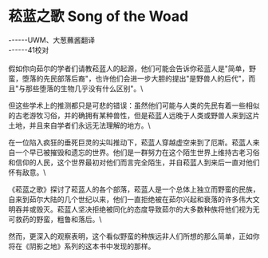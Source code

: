 # 菘蓝之歌 Song of the Woad 

------UWM、大葱蘸酱翻译\
------41校对\
 \
假如你向茹尔的学者们请教菘蓝人的起源，他们可能会告诉你菘蓝人是"简单，野蛮，堕落的先民部落后裔"，也许他们会进一步大胆的提出"是野兽人的后代"，而且"与那些堕落的生物几乎没有什么区别"。\

但这些学术上的推测都只是可悲的错误：虽然他们可能与人类的先民有着一些相似的古老游牧习俗，并的确拥有某种兽性，但是菘蓝人远晚于人类或野兽人来到这片土地，并且来自学者们永远无法理解的地方。\

在一位陷入疯狂的垂死巨灵的尖叫推动下，菘蓝人穿越虚空来到了厄斯。菘蓝人来自一个早已被摧毁和遗忘的世界。他们是一群努力在这个陌生世界上维持古老习俗和信仰的人民，这个世界最初对他们而言完全陌生，并自菘蓝人到来后一直对他们怀有敌意。\

《菘蓝之歌》探讨了菘蓝人的各个部落，菘蓝人是一个总体上独立而野蛮的民族，自来到茹尔大陆的几个世纪以来，他们一直拒绝被在茹尔兴起和衰落的许多伟大文明吞并或毁灭。菘蓝人坚决拒绝被同化的态度导致茹尔的大多数种族将他们视为无可救药的野蛮，粗鲁和落后。\

然而，更深入的观察表明，这个看似野蛮的种族远非人们所想的那么简单，正如你将在《阴影之地》系列的这本书中发现的那样。
